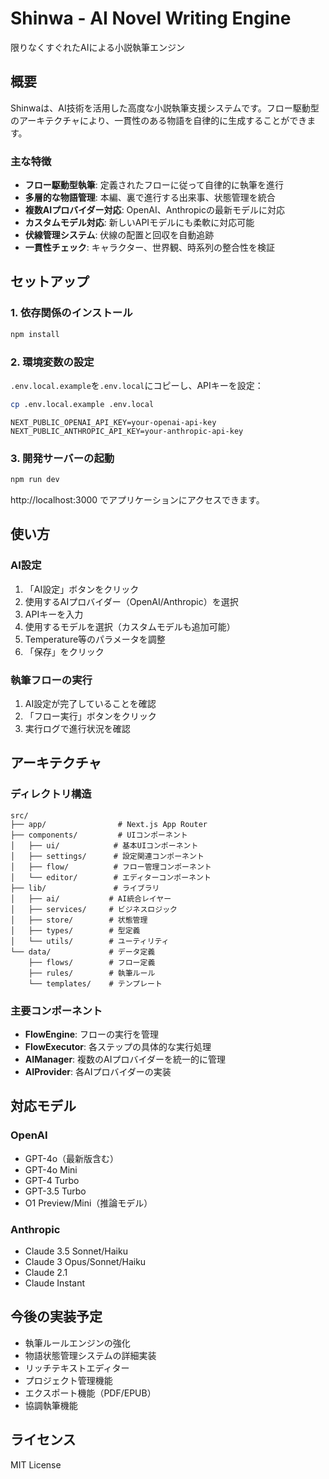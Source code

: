 # Shinwa - AI Novel Writing Engine

限りなくすぐれたAIによる小説執筆エンジン

## 概要

Shinwaは、AI技術を活用した高度な小説執筆支援システムです。フロー駆動型のアーキテクチャにより、一貫性のある物語を自律的に生成することができます。

### 主な特徴

- **フロー駆動型執筆**: 定義されたフローに従って自律的に執筆を進行
- **多層的な物語管理**: 本編、裏で進行する出来事、状態管理を統合
- **複数AIプロバイダー対応**: OpenAI、Anthropicの最新モデルに対応
- **カスタムモデル対応**: 新しいAPIモデルにも柔軟に対応可能
- **伏線管理システム**: 伏線の配置と回収を自動追跡
- **一貫性チェック**: キャラクター、世界観、時系列の整合性を検証

## セットアップ

### 1. 依存関係のインストール

```bash
npm install
```

### 2. 環境変数の設定

`.env.local.example`を`.env.local`にコピーし、APIキーを設定：

```bash
cp .env.local.example .env.local
```

```env
NEXT_PUBLIC_OPENAI_API_KEY=your-openai-api-key
NEXT_PUBLIC_ANTHROPIC_API_KEY=your-anthropic-api-key
```

### 3. 開発サーバーの起動

```bash
npm run dev
```

http://localhost:3000 でアプリケーションにアクセスできます。

## 使い方

### AI設定

1. 「AI設定」ボタンをクリック
2. 使用するAIプロバイダー（OpenAI/Anthropic）を選択
3. APIキーを入力
4. 使用するモデルを選択（カスタムモデルも追加可能）
5. Temperature等のパラメータを調整
6. 「保存」をクリック

### 執筆フローの実行

1. AI設定が完了していることを確認
2. 「フロー実行」ボタンをクリック
3. 実行ログで進行状況を確認

## アーキテクチャ

### ディレクトリ構造

```
src/
├── app/                # Next.js App Router
├── components/         # UIコンポーネント
│   ├── ui/            # 基本UIコンポーネント
│   ├── settings/      # 設定関連コンポーネント
│   ├── flow/          # フロー管理コンポーネント
│   └── editor/        # エディターコンポーネント
├── lib/               # ライブラリ
│   ├── ai/           # AI統合レイヤー
│   ├── services/     # ビジネスロジック
│   ├── store/        # 状態管理
│   ├── types/        # 型定義
│   └── utils/        # ユーティリティ
└── data/             # データ定義
    ├── flows/        # フロー定義
    ├── rules/        # 執筆ルール
    └── templates/    # テンプレート
```

### 主要コンポーネント

- **FlowEngine**: フローの実行を管理
- **FlowExecutor**: 各ステップの具体的な実行処理
- **AIManager**: 複数のAIプロバイダーを統一的に管理
- **AIProvider**: 各AIプロバイダーの実装

## 対応モデル

### OpenAI
- GPT-4o（最新版含む）
- GPT-4o Mini
- GPT-4 Turbo
- GPT-3.5 Turbo
- O1 Preview/Mini（推論モデル）

### Anthropic
- Claude 3.5 Sonnet/Haiku
- Claude 3 Opus/Sonnet/Haiku
- Claude 2.1
- Claude Instant

## 今後の実装予定

- 執筆ルールエンジンの強化
- 物語状態管理システムの詳細実装
- リッチテキストエディター
- プロジェクト管理機能
- エクスポート機能（PDF/EPUB）
- 協調執筆機能

## ライセンス

MIT License